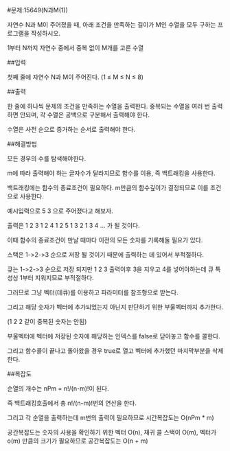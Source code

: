 #문제:15649(N과M(1))

자연수 N과 M이 주어졌을 때, 아래 조건을 만족하는 길이가 M인 수열을 모두 구하는 프로그램을 작성하시오.

1부터 N까지 자연수 중에서 중복 없이 M개를 고른 수열


##입력

첫째 줄에 자연수 N과 M이 주어진다. (1 ≤ M ≤ N ≤ 8)

##출력

한 줄에 하나씩 문제의 조건을 만족하는 수열을 출력한다. 중복되는 수열을 여러 번 출력하면 안되며, 각 수열은 공백으로 구분해서 출력해야 한다.

수열은 사전 순으로 증가하는 순서로 출력해야 한다.

##해결방법

모든 경우의 수를 탐색해야한다.

m에 따라 출력해야 하는 글자수가 달라지므로 함수를 이용, 즉 백트래킹을 사용한다.

백트래킹에는 함수의 종료조건이 필요하다. m만큼의 함수깊이가 결정되므로 이를 조건으로 사용한다.

예시입력으로 5 3 으로 주어졌다고 해보자.

출력은 
1 2 3
1 2 4
1 2 5
1 3 2
1 3 4
...
가 될 것이다.

이때 함수의 종료조건이 만날 때마다 이전의 모든 숫자를 기록해둘 필요가 있다.

스택은 1->2->3 순으로 저장 될 것이기 때문에 출력하는 데 있어서 부적절하다.

큐는 1->2->3 순으로 저장 되지만 1 2 3 출력이후 3을 지우고 4를 넣어야하는데 큐 특성상 1부터 지워지므로 부적절하다.

그러므로 그냥 벡터(데큐)를 이용하고 파라미터를 참조형으로 받는다.

그리고 해당 숫자가 벡터에 추가되었는지 아닌지 판단하기 위한 부울벡터까지 추가한다.

(1 2 2 같이 중복된 숫자는 안됨)

부울벡터에 벡터에 저장된 숫자에 해당하는 인덱스를 false로 닫아놓고 함수를 콜한다.

그리고 함수콜이 끝나고 돌아왔을 경우 true로 열고 벡터에 추가했던 마지막부분을 삭제한다.

##복잡도

순열의 개수는 nPm = n!/(n-m)!이 된다.

즉 백트래킹호출에서 총 n!/(n-m)!번의 연산을 한다.

그리고 각 순열을 출력하는데 m번의 출력이 필요하므로 시간복잡도는 O(nPm * m)

공간복잡도는 숫자의 사용을 확인하기 위한 벡터 O(n), 재귀 콜 스택이 O(m), 벡터가 o(m) 만큼의 크기가 필요하므로 공간복잡도는 O(n + m)

